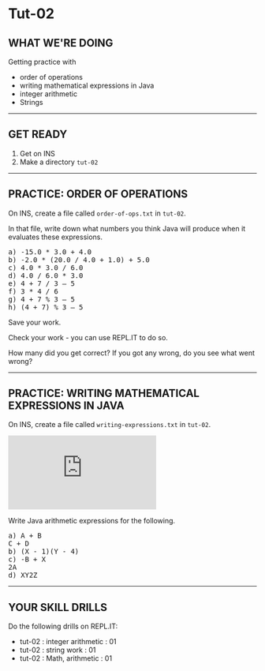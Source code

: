 # Tut-02

## WHAT WE'RE DOING

Getting practice with

- order of operations
- writing mathematical expressions in Java
- integer arithmetic
- Strings

---

## GET READY

1. Get on INS
1. Make a directory `tut-02`

---

## PRACTICE: ORDER OF OPERATIONS

On INS, create a file called `order-of-ops.txt` in `tut-02`.

In that file, write down what numbers you think Java will produce when it evaluates these expressions.

<pre>
a) -15.0 * 3.0 + 4.0
b) -2.0 * (20.0 / 4.0 + 1.0) + 5.0
c) 4.0 * 3.0 / 6.0
d) 4.0 / 6.0 * 3.0
e) 4 + 7 / 3 – 5
f) 3 * 4 / 6
g) 4 + 7 % 3 – 5
h) (4 + 7) % 3 – 5
</pre>

Save your work.

Check your work - you can use REPL.IT to do so.

How many did you get correct? If you got any wrong, do you see what went wrong?

---

## PRACTICE: WRITING MATHEMATICAL EXPRESSIONS IN JAVA

On INS, create a file called `writing-expressions.txt` in `tut-02`.

![equation](http://latex.codecogs.com/gif.latex?A%20+%20%5Cfrac%7BB%7D%7BC%20+%20D%7D)

Write Java arithmetic expressions for the following.

<pre>
a) A + B
C + D
b) (X - 1)(Y - 4)
c) -B + X
2A
d) XY2Z
</pre>

---

## YOUR SKILL DRILLS

Do the following drills on REPL.IT:

- tut-02 : integer arithmetic : 01
- tut-02 : string work : 01
- tut-02 : Math, arithmetic : 01
